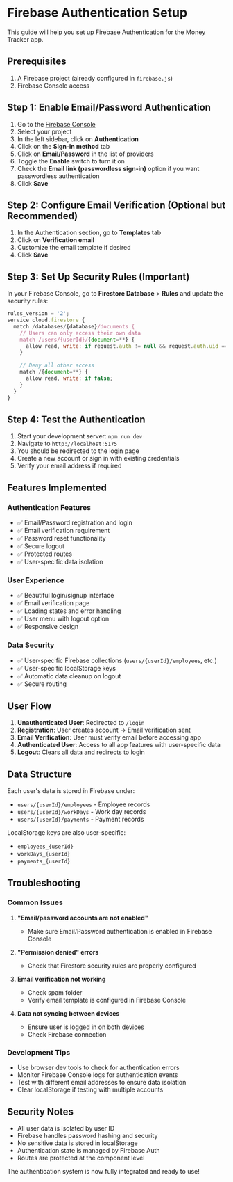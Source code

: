 # Firebase Authentication Setup

This guide will help you set up Firebase Authentication for the Money Tracker app.

## Prerequisites

1. A Firebase project (already configured in `firebase.js`)
2. Firebase Console access

## Step 1: Enable Email/Password Authentication

1. Go to the [Firebase Console](https://console.firebase.google.com/)
2. Select your project
3. In the left sidebar, click on **Authentication**
4. Click on the **Sign-in method** tab
5. Click on **Email/Password** in the list of providers
6. Toggle the **Enable** switch to turn it on
7. Check the **Email link (passwordless sign-in)** option if you want passwordless authentication
8. Click **Save**

## Step 2: Configure Email Verification (Optional but Recommended)

1. In the Authentication section, go to **Templates** tab
2. Click on **Verification email**
3. Customize the email template if desired
4. Click **Save**

## Step 3: Set Up Security Rules (Important)

In your Firebase Console, go to **Firestore Database** > **Rules** and update the security rules:

```javascript
rules_version = '2';
service cloud.firestore {
  match /databases/{database}/documents {
    // Users can only access their own data
    match /users/{userId}/{document=**} {
      allow read, write: if request.auth != null && request.auth.uid == userId;
    }
    
    // Deny all other access
    match /{document=**} {
      allow read, write: if false;
    }
  }
}
```

## Step 4: Test the Authentication

1. Start your development server: `npm run dev`
2. Navigate to `http://localhost:5175`
3. You should be redirected to the login page
4. Create a new account or sign in with existing credentials
5. Verify your email address if required

## Features Implemented

### Authentication Features
- ✅ Email/Password registration and login
- ✅ Email verification requirement
- ✅ Password reset functionality
- ✅ Secure logout
- ✅ Protected routes
- ✅ User-specific data isolation

### User Experience
- ✅ Beautiful login/signup interface
- ✅ Email verification page
- ✅ Loading states and error handling
- ✅ User menu with logout option
- ✅ Responsive design

### Data Security
- ✅ User-specific Firebase collections (`users/{userId}/employees`, etc.)
- ✅ User-specific localStorage keys
- ✅ Automatic data cleanup on logout
- ✅ Secure routing

## User Flow

1. **Unauthenticated User**: Redirected to `/login`
2. **Registration**: User creates account → Email verification sent
3. **Email Verification**: User must verify email before accessing app
4. **Authenticated User**: Access to all app features with user-specific data
5. **Logout**: Clears all data and redirects to login

## Data Structure

Each user's data is stored in Firebase under:
- `users/{userId}/employees` - Employee records
- `users/{userId}/workDays` - Work day records  
- `users/{userId}/payments` - Payment records

LocalStorage keys are also user-specific:
- `employees_{userId}`
- `workDays_{userId}`
- `payments_{userId}`

## Troubleshooting

### Common Issues

1. **"Email/password accounts are not enabled"**
   - Make sure Email/Password authentication is enabled in Firebase Console

2. **"Permission denied" errors**
   - Check that Firestore security rules are properly configured

3. **Email verification not working**
   - Check spam folder
   - Verify email template is configured in Firebase Console

4. **Data not syncing between devices**
   - Ensure user is logged in on both devices
   - Check Firebase connection

### Development Tips

- Use browser dev tools to check for authentication errors
- Monitor Firebase Console logs for authentication events
- Test with different email addresses to ensure data isolation
- Clear localStorage if testing with multiple accounts

## Security Notes

- All user data is isolated by user ID
- Firebase handles password hashing and security
- No sensitive data is stored in localStorage
- Authentication state is managed by Firebase Auth
- Routes are protected at the component level

The authentication system is now fully integrated and ready to use! 